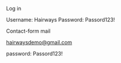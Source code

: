 Log in 

Username: Hairways
Password: Passord123!



Contact-form mail

hairwaysdemo@gmail.com

password: Passord123!